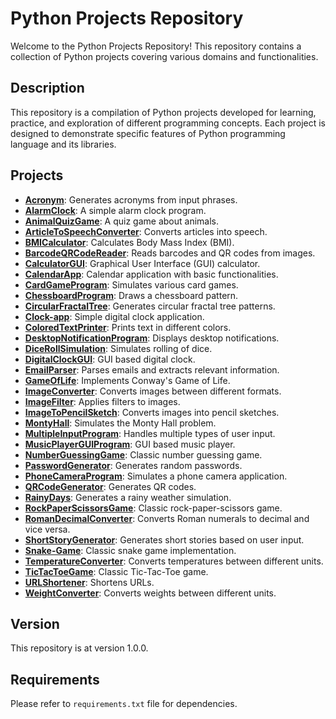 # Python Projects Repository

Welcome to the Python Projects Repository! This repository contains a collection of Python projects covering various domains and functionalities.

## Description

This repository is a compilation of Python projects developed for learning, practice, and exploration of different programming concepts. Each project is designed to demonstrate specific features of Python programming language and its libraries.

## Projects

- **[Acronym](Acronym/)**: Generates acronyms from input phrases.
- **[AlarmClock](AlarmClock/)**: A simple alarm clock program.
- **[AnimalQuizGame](AnimalQuizGame/)**: A quiz game about animals.
- **[ArticleToSpeechConverter](ArticleToSpeechConverter/)**: Converts articles into speech.
- **[BMICalculator](BMICalculator/)**: Calculates Body Mass Index (BMI).
- **[BarcodeQRCodeReader](BarcodeQRCodeReader/)**: Reads barcodes and QR codes from images.
- **[CalculatorGUI](CalculatorGUI/)**: Graphical User Interface (GUI) calculator.
- **[CalendarApp](CalendarApp/)**: Calendar application with basic functionalities.
- **[CardGameProgram](CardGameProgram/)**: Simulates various card games.
- **[ChessboardProgram](ChessboardProgram/)**: Draws a chessboard pattern.
- **[CircularFractalTree](CircularFractalTree/)**: Generates circular fractal tree patterns.
- **[Clock-app](Clock-app/)**: Simple digital clock application.
- **[ColoredTextPrinter](ColoredTextPrinter/)**: Prints text in different colors.
- **[DesktopNotificationProgram](DesktopNotificationProgram/)**: Displays desktop notifications.
- **[DiceRollSimulation](DiceRollSimulation/)**: Simulates rolling of dice.
- **[DigitalClockGUI](DigitalClockGUI/)**: GUI based digital clock.
- **[EmailParser](EmailParser/)**: Parses emails and extracts relevant information.
- **[GameOfLife](GameOfLife/)**: Implements Conway's Game of Life.
- **[ImageConverter](ImageConverter/)**: Converts images between different formats.
- **[ImageFilter](ImageFilter/)**: Applies filters to images.
- **[ImageToPencilSketch](ImageToPencilSketch/)**: Converts images into pencil sketches.
- **[MontyHall](MontyHall/)**: Simulates the Monty Hall problem.
- **[MultipleInputProgram](MultipleInputProgram/)**: Handles multiple types of user input.
- **[MusicPlayerGUIProgram](MusicPlayerGUIProgram/)**: GUI based music player.
- **[NumberGuessingGame](NumberGuessingGame/)**: Classic number guessing game.
- **[PasswordGenerator](PasswordGenerator/)**: Generates random passwords.
- **[PhoneCameraProgram](PhoneCameraProgram/)**: Simulates a phone camera application.
- **[QRCodeGenerator](QRCodeGenerator/)**: Generates QR codes.
- **[RainyDays](RainyDays/)**: Generates a rainy weather simulation.
- **[RockPaperScissorsGame](RockPaperScissorsGame/)**: Classic rock-paper-scissors game.
- **[RomanDecimalConverter](RomanDecimalConverter/)**: Converts Roman numerals to decimal and vice versa.
- **[ShortStoryGenerator](ShortStoryGenerator/)**: Generates short stories based on user input.
- **[Snake-Game](Snake-Game/)**: Classic snake game implementation.
- **[TemperatureConverter](TemperatureConverter/)**: Converts temperatures between different units.
- **[TicTacToeGame](TicTacToeGame/)**: Classic Tic-Tac-Toe game.
- **[URLShortener](URLShortener/)**: Shortens URLs.
- **[WeightConverter](WeightConverter/)**: Converts weights between different units.

## Version

This repository is at version 1.0.0.

## Requirements

Please refer to `requirements.txt` file for dependencies.
